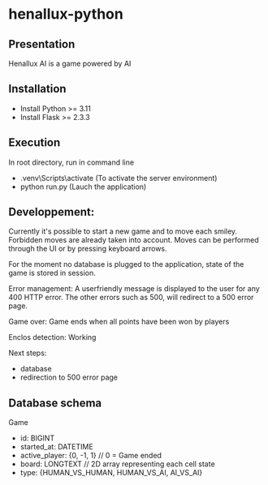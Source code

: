 # henallux-python

## Presentation
Henallux AI is a game powered by AI

## Installation
- Install Python >= 3.11
- Install Flask >= 2.3.3

## Execution
In root directory, run in command line
- .venv\Scripts\activate (To activate the server environment)
- python run.py (Lauch the application)

## Developpement:
Currently it's possible to start a new game and to move each smiley. Forbidden moves are already taken into account.
Moves can be performed through the UI or by pressing keyboard arrows.

For the moment no database is plugged to the application, state of the game is stored in session.

Error management: A userfriendly message is displayed to the user for any 400 HTTP error. The other errors such as 500, will redirect to a 500 error page.

Game over: Game ends when all points have been won by players

Enclos detection: Working

Next steps:
  - database
  - redirection to 500 error page

## Database schema
Game
- id: BIGINT
- started_at: DATETIME
- active_player: {0, -1, 1} // 0 = Game ended
- board: LONGTEXT // 2D array representing each cell state
- type: {HUMAN_VS_HUMAN, HUMAN_VS_AI, AI_VS_AI}
